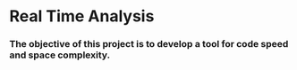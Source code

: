 # Real Time Analysis  

### The objective of this project is to develop a tool for code speed and space complexity.
